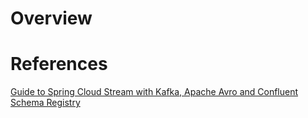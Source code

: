 # Overview

# References

[Guide to Spring Cloud Stream with Kafka, Apache Avro and Confluent Schema Registry](https://www.baeldung.com/spring-cloud-stream-kafka-avro-confluent)